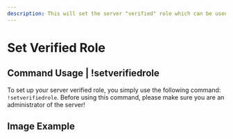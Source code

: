 ```yaml
---
description: This will set the server "verified" role which can be used for servers that uses a verifications.
---
```


# Set Verified Role

## Command Usage | !setverifiedrole

To set up your server verified role, you simply use the following command: `!setverifiedrole`. Before using this command, please make sure you are an administrator of the server! 

## Image Example
